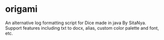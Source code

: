 # origami
An alternative log formatting script for Dice made in java By SitaNya. Support features including txt to docx, alias, custom color palette and font, etc.

